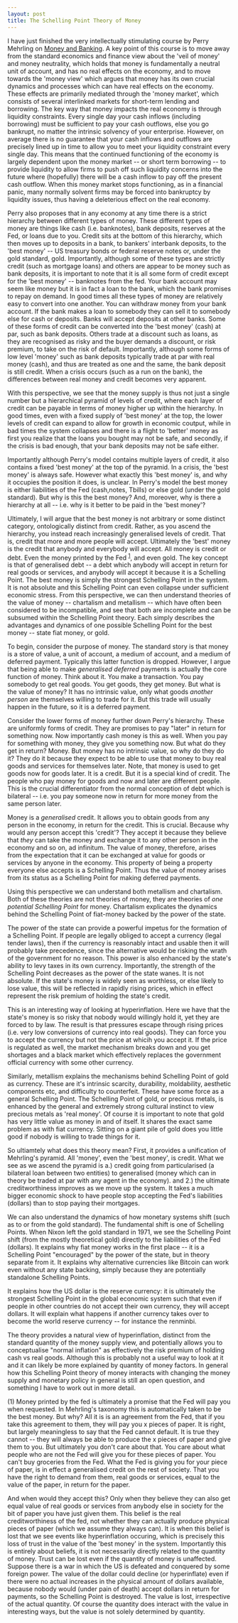 ```yaml
---
layout: post
title: The Schelling Point Theory of Money
---
```

I have just finished the very intellectually stimulating course by Perry Mehrling on [Money and Banking](https://www.coursera.org/learn/money-banking/home/welcome). A key point of this course is to move away from the standard economics and finance view about the 'veil of money' and money neutrality, which holds that money is fundamentally a neutral unit of account, and has no real effects on the economy, and to move towards the 'money view' which argues that money has its own crucial dynamics and processes which can have real effects on the economy. These effects are primarily mediated through the 'money market', which consists of several interlinked markets for short-term lending and borrowing. The key way that money impacts the real economy is through liquidity constraints. Every single day your cash inflows (including borrowing) must be sufficient to pay your cash outflows, else you go bankrupt, no matter the intrinsic solvency of your enterprise. However, on average there is no guarantee that your cash inflows and outflows are precisely lined up in time to allow you to meet your liquidity constraint every single day. This means that the continued functioning of the economy is largely dependent upon the money market -- or short term borrowing -- to provide liquidity to allow firms to push off such liquidity concerns into the future where (hopefully) there will be a cash inflow to pay off the present cash outflow. When this money market stops functioning, as in a financial panic, many normally solvent firms may be forced into bankruptcy by liquidity issues, thus having a deleterious effect on the real economy. 

Perry also proposes that in any economy at any time there is a strict hierarchy between different types of money. These different types of money are things like cash (i.e. banknotes), bank deposits, reserves at the Fed, or loans due to you. Credit sits at the bottom of this hierarchy, which then moves up to deposits in a bank, to bankers' interbank deposits, to the 'best money' -- US treasury bonds or federal reserve notes or, under the gold standard, gold. Importantly, although some of these types are strictly credit (such as mortgage loans) and others are appear to be money such as bank deposits, it is important to note that it is all some form of credit except for the 'best money' -- banknotes from the fed. Your bank account may seem like money but it is in fact a loan to the bank, which the bank promises to repay on demand. In good times all these types of money are relatively easy to convert into one another. You can withdraw money from your bank account. If the bank makes a loan to somebody they can sell it to somebody else for cash or deposits. Banks will accept deposits at other banks. Some of these forms of credit can be converted into the 'best money' (cash) at par, such as bank deposits. Others trade at a discount such as loans, as they are recognised as risky and the buyer demands a discount, or risk premium, to take on the risk of default. Importantly, although some forms of low level 'money' such as bank deposits typically trade at par with real money (cash), and thus are treated as one and the same, the bank deposit is still credit.  When a crisis occurs (such as a run on the bank), the differences between real money and credit becomes very apparent.

With this perspective, we see that the money supply is thus not just a single number but a hierarchical pyramid of levels of credit,
where each layer of credit can be payable in terms of money higher up within the hierarchy. In good times, even with a fixed supply of 'best money' at the top, the lower levels of credit can expand to allow for growth in economic coutput, while in bad times the system collapses and there is a flight to 'better' money as first you realize that the loans you bought may not be safe, and secondly, if the crisis is bad enough, that your bank deposits may not be safe either.

Importantly although Perry's model contains multiple layers of credit, it also contains a fixed 'best money' at the top of the pyramid. In a crisis, the 'best money' is always safe. However what exactly this 'best money' is, and why it occupies the position it does, is unclear. In Perry's model the best money is either liabilities of the Fed (cash,notes, Tbills) or else gold (under the gold standard).  But why is this the best money? And, moreover, why is there a hierarchy at all -- i.e. why is it better to be paid in the 'best money'?

Ultimately, I will argue that the best money is not arbitrary or some distinct category, ontologically distinct from credit. Rather, as you ascend the hierarchy, you instead reach increasingly generalised levels of credit. That is, credit that more and more people will accept. Ultimately the 'best' money is the credit that anybody and everybody will accept. All money is credit or debt. Even the money printed by the Fed <sup>[1](#myfootnote1)</sup>, and even gold. The key concept is that of generalised debt -- a debt which anybody will accept in return for real goods or services, and anybody will accept it because it is a Schelling Point. The best money is simply the strongest Schelling Point in the system. It is not absolute and this Schelling Point can even collapse under sufficient economic stress. From this perspective, we can then understand theories of the value of money -- chartalism and metallism -- which have often been considered to be incompatible, and see that both are incomplete and can be subsumed within the Schelling Point theory. Each simply describes the advantages and dynamics of one possible Schelling Point for the best money -- state fiat money, or gold.

To begin, consider the purpose of money. The standard story is that money is a store of value, a unit of account, a medium of account, and a medium of deferred payment. Typically this latter function is dropped. However, I argue that being able to make *generalised deferred* payments is actually the core function of money.
Think about it. You make a transaction. You pay somebody to get real goods. You get goods, they get money. But what is the value of money? It has no intrinsic value, only what goods *another person* are themselves willing to trade for it. But this trade will usually happen in the future, so it is a deferred payment.

Consider the lower forms of money further down Perry's hierarchy. These are uniformly forms of credit. They are promises to pay "later" in return for something now. Now importantly cash money is this as well. When you pay for something with money, they give you something now. But what do they get in return?
Money. But money has no intrinsic value, so why do they do it? They do it because they expect to be able to use that money to buy real goods and services for themselves later. Note, that money is used to get goods now for goods later. It is a credit. But it is a special kind of credit. The people who pay money for goods and now and later are different people. This is the crucial differentiator from the normal conception of debt which is bilateral -- i.e. you pay someone now in return for more money from the same person later.

Money is a *generalised* credit. It allows you to obtain goods from any person in the economy, in return for the credit. This is crucial. Because why would any person accept this 'credit'? They accept it because they believe that *they* can take the money and exchange it to any other person in the economy and so on, ad infinitum.
The value of money, therefore, arises from the expectation that it can be exchanged at value for goods or services by anyone in the economy. This property of being a property everyone else accepts is a Schelling Point. Thus the value of money arises from its status as a Schelling Point for making deferred payments.

Using this perspective we can understand both metallism and chartalism. Both of these theories are not theories of money, they are theories of *one potential Schelling Point* for money. Chartalism explicates the dynamics behind the Schelling Point of fiat-money backed by the power of the state.

The power of the state can provide a powerful impetus for the formation of a Schelling Point. If people are legally obliged to accept a currency (legal tender laws), then if the currency is reasonably intact and usable then it will probably take precedence, since the alternative would be risking the wrath of the government for no reason.
This power is also enhanced by the state's ability to levy taxes in its own currency. Importantly, the strength of the Schelling Point decreases as the power of the state wanes. It is not absolute. If the state's money is widely seen as worthless, or else likely to lose value, this will be reflected in rapidly rising prices, which in effect represent the risk premium of holding the state's credit.

This is an interesting way of looking at hyperinflation. Here we have that the state's money is so risky that nobody would willingly hold it, yet they are forced to by law. The result is that pressures escape through rising prices (i.e. very low conversions of currency into real goods). They can force you to accept the currency but not the price at whicih you accept it. If the price is regulated as well, the market mechanism breaks down and you get shortages and a black market which effectively replaces the government official currency with some other currency. 

Similarly, metallism explains the mechanisms behind Schelling Point of gold as currency. These are it's intrinsic scarcity, durability, moldability, aesthetic components etc, and difficulty to counterfeit. These have some force as a general Schelling Point.
The Schelling Point of gold, or precious metals, is enhanced by the general and extremely strong cultural instinct to view precious metals as 'real money'. Of course it is important to note that gold has very little value as money in and of itself. It shares the exact same problem as with fiat currency. Sitting on a giant pile of gold does you little good if nobody is willing to trade things for it. 

So ultiamtely what does this theory mean? First, it provides a unification of Mehrling's pyramid. All 'money', even the 'best money', is credit. What we see as we ascend the pyramid is a.) credit going from particularised (a bilateral loan between two entities) to generalised (money which can in theory be traded at par with any agent in the economy).
and 2.) the ultimate creditworthiness improves as we move up the system. It takes a much bigger economic shock to have people stop accepting the Fed's liabilities (dollars) than to stop paying their mortgages.

We can also understand the dynamics of how monetary systems shift (such as to or from the gold standard). The fundamental shift is one of Schelling Points. When Nixon left the gold standard in 1971, we see the Schelling Point shift (from the mostly theoretical gold) directly to the liabilities of the Fed (dollars).
It explains why fiat money works in the first place -- it is a Schelling Point "encouraged" by the power of the state, but in theory separate from it. It explains why alternative currencies like Bitcoin can work even without any state backing, simply because they are potentially standalone Schelling Points.

It explains how the US dollar is the reserve currency: it is ultimately the strongest Schelling Point in the global economic system such that even if people in other countries do not accept their own currency, they will accept dollars. It will explain what happens if another currency takes over to become the world reserve currency -- for instance the renminbi. 

The theory provides a natural view of hyperinflation, distinct from the standard quantity of the money supply view, and potentially allows you to conceptualise "normal inflation" as effectively the risk premium of holding cash vs real goods. Although this is probably not a useful way to look at it and it can likely be more explained by quantity of money factors. In general how this Schelling Point theory of money interacts with changing the money supply and monetary policy in general is still an open question, and something I have to work out in more detail. 


<a name="myfootnote1">(1)</a>  Money printed by the fed is ultimately a promise that the Fed will pay you when requested. In Mehrling's taxonomy this is automatically taken to be the best money. But why? All it is is an agreement from the Fed, that if you take this agreement to them, they will pay you x pieces of paper. It is right, but largely meaningless to say that the Fed cannot default. It is true they cannot -- they will always be able to produce the x pieces of paper and give them to you. But ultimately you don't care about that. You care about what people who are not the Fed will give you for these pieces of paper. You can't buy groceries from the Fed. What the Fed is giving you for your piece of paper, is in effect a generalised credit on the rest of society. That you have the right to demand from them, real goods or services, equal to the value of the paper, in return for the paper.

And when would they accept this? Only when they believe they can also get equal value of real goods or services from anybody else in society for the bit of paper you have just given them. This belief is the real creditworthiness of the fed, not whether they can actually produce physical pieces of paper (which we assume they always can).
It is when this belief is lost that we see events like hyperinflation occuring, which is precisely this loss of trust in the value of the 'best money' in the system.
Importantly this is entirely about beliefs, it is not necessarily directly related to the quantity of money.  Trust can be lost even if the quantity of money is unaffected. Suppose there is a war in which the US is defeated and conquered by some foreign power. The value of the dollar could decline (or hyperinflate) even if there were no actual increases in the physical amount of dollars available, because nobody would (under pain of death) accept dollars in return for payments, so the Schelling Point is destroyed. The value is lost, irrespective of the actual quantity. Of course the quantity does interact with the value in interesting ways, but the value is not solely determined by quantity. 
